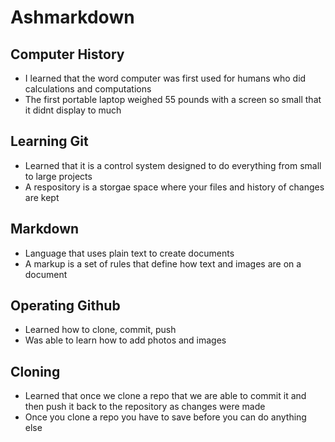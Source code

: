 # Ashmarkdown

 ## Computer History
 - I learned that the word computer was first used for humans who did calculations and computations
 - The first portable laptop weighed 55 pounds with a screen so small that it didnt display to much

 ## Learning Git
 - Learned that it is a control system designed to do everything from small to large projects
 - A respository is a storgae space where your files and history of changes are kept

## Markdown
- Language that uses plain text to create documents
- A markup is a set of rules that define how text and images are on a document

## Operating Github
- Learned how to clone, commit, push
- Was able to learn how to add photos and images

## Cloning
- Learned that once we clone a repo that we are able to commit it and then push it back to the repository as changes were made
- Once you clone a repo you have to save before you can do anything else

